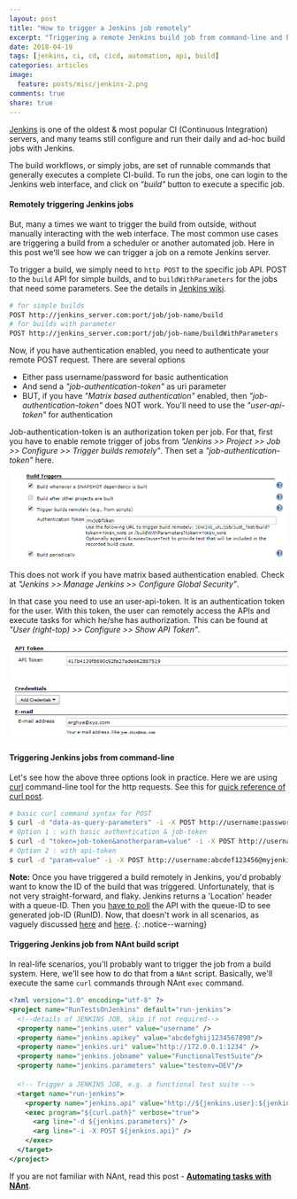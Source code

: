 ```yaml
---
layout: post
title: "How to trigger a Jenkins job remotely"
excerpt: "Triggering a remote Jenkins build job from command-line and build-script"
date: 2018-04-19
tags: [jenkins, ci, cd, cicd, automation, api, build]
categories: articles
image:
  feature: posts/misc/jenkins-2.png
comments: true
share: true
---
```


[Jenkins](https://jenkins.io/) is one of the oldest & most popular CI (Continuous Integration) servers, and many teams still configure and run their daily and ad-hoc build jobs with Jenkins.

The build workflows, or simply jobs, are set of runnable commands that generally executes a complete CI-build. To run the jobs, one can login to the Jenkins web interface, and click on _"build"_ button to execute a specific job.

#### Remotely triggering Jenkins jobs

But, many a times we want to trigger the build from outside, without manually interacting with the web interface. The most common use cases are triggering a build from a scheduler or another automated job. Here in this post we'll see how we can trigger a job on a remote Jenkins server.

To trigger a build, we simply need to `http POST` to the specific job API. POST to the `build` API for simple builds, and to `buildWithParameters` for the jobs that need some parameters. See the details in [Jenkins wiki](https://wiki.jenkins.io/display/JENKINS/Parameterized+Build).

```bash
# for simple builds
POST http://jenkins_server.com:port/job/job-name/build
# for builds with parameter
POST http://jenkins_server.com:port/job/job-name/buildWithParameters
```

Now, if you have authentication enabled, you need to authenticate your remote POST request. There are several options

* Either pass username/password for basic authentication
* And send a _"job-authentication-token"_ as uri parameter
* BUT, if you have _"Matrix based authentication"_ enabled, then _"job-authentication-token"_ does NOT work. You'll need to use the _"user-api-token"_ for authentication

Job-authentication-token is an authorization token per job. For that, first you have to enable remote trigger of jobs from _"Jenkins >> Project >> Job >> Configure >> Trigger builds remotely"_. Then set a _"job-authentication-token"_  here.

![Image](/images/posts/misc/jenkins-job-token.png)

This does not work if you have matrix based authentication enabled. Check at _"Jenkins >> Manage Jenkins >> Configure Global Security"_.

In that case you need to use an user-api-token. It is an authentication token for the user. With this token, the user can remotely access the APIs and execute tasks for which he/she has authorization. This can be found at _"User (right-top) >> Configure >> Show API Token"_.

![Image](/images/posts/misc/jenkins-api-key.png)

#### Triggering Jenkins jobs from command-line

Let's see how the above three options look in practice. Here we are using [curl](https://curl.haxx.se/) command-line tool for the http requests. See this for [quick reference of curl post](https://gist.github.com/subfuzion/08c5d85437d5d4f00e58).

```bash
# basic curl command syntax for POST
$ curl -d "data-as-query-parameters" -i -X POST http://username:password@site-uri/path
# Option 1 : with basic authentication & job-token
$ curl -d "token=job-token&anotherparam=value" -i -X POST http://username:Passw0rd@myjenkins:8080/job/my-job/buildWithParameters
# Option 2 : with api-token
$ curl -d "param=value" -i -X POST http://username:abcdef123456@myjenkins:8080/job/my-job/buildWithParameters
```

**Note:** Once you have triggered a build remotely in Jenkins, you'd probably want to know the ID of the build that was triggered. Unfortunately, that is not very straight-forward, and flaky. Jenkins returns a 'Location' header with a queue-ID. Then you [have to poll](https://stackoverflow.com/questions/24507262/retrieve-id-of-remotely-triggered-jenkins-job) the API with the queue-ID to see generated job-ID (RunID). Now, that doesn't work in all scenarios, as vaguely discussed [here](https://issues.jenkins-ci.org/browse/JENKINS-30317) and [here](https://issues.jenkins-ci.org/browse/JENKINS-31039).
{: .notice--warning}

#### Triggering Jenkins job from NAnt build script

In real-life scenarios, you'll probably want to trigger the job from a build system. Here, we'll see how to do that from a `NAnt` script. Basically, we'll execute the same `curl` commands through NAnt `exec` command.

```xml
<?xml version="1.0" encoding="utf-8" ?>
<project name="RunTestsOnJenkins" default="run-jenkins">
  <!--details of JENKINS JOB, skip if not required-->
  <property name="jenkins.user" value="username" />
  <property name="jenkins.apikey" value="abcdefghij1234567890"/>
  <property name="jenkins.uri" value="http://172.0.0.1:1234" />
  <property name="jenkins.jobname" value="FunctionalTestSuite"/>
  <property name="jenkins.parameters" value="testenv=DEV"/>

  <!-- Trigger a JENKINS JOB, e.g. a functional test suite -->
  <target name="run-jenkins">
    <property name="jenkins.api" value="http://${jenkins.user}:${jenkins.apikey}@${jenkins.uri}/job/${jenkins.jobname}/buildWithParameters" />
    <exec program="${curl.path}" verbose="true">
      <arg line="-d ${jenkins.parameters}" />
      <arg line="-i -X POST ${jenkins.api}" />
    </exec>
  </target>
</project>
```

If you are not familiar with NAnt, read this post - **[Automating tasks with NAnt](/articles/automating-with-nant/)**.